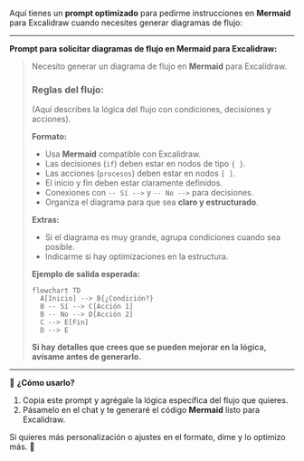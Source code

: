 Aquí tienes un **prompt optimizado** para pedirme instrucciones en **Mermaid** para Excalidraw cuando necesites generar diagramas de flujo:

---

**Prompt para solicitar diagramas de flujo en Mermaid para Excalidraw:**

> Necesito generar un diagrama de flujo en **Mermaid** para Excalidraw.  
>  
> ### Reglas del flujo:  
> (Aquí describes la lógica del flujo con condiciones, decisiones y acciones).  
>  
> **Formato:**  
> - Usa **Mermaid** compatible con Excalidraw.  
> - Las decisiones (`if`) deben estar en nodos de tipo `{ }`.  
> - Las acciones (`procesos`) deben estar en nodos `[ ]`.  
> - El inicio y fin deben estar claramente definidos.  
> - Conexiones con `-- Sí -->` y `-- No -->` para decisiones.  
> - Organiza el diagrama para que sea **claro y estructurado**.  
>  
> **Extras:**  
> - Si el diagrama es muy grande, agrupa condiciones cuando sea posible.  
> - Indicarme si hay optimizaciones en la estructura.  
>  
> **Ejemplo de salida esperada:**  
> ```mermaid  
> flowchart TD  
>   A[Inicio] --> B{¿Condición?}  
>   B -- Sí --> C[Acción 1]  
>   B -- No --> D[Acción 2]  
>   C --> E[Fin]  
>   D --> E  
> ```
>  
> **Si hay detalles que crees que se pueden mejorar en la lógica, avísame antes de generarlo.**  

---

🔹 **¿Cómo usarlo?**  
1. Copia este prompt y agrégale la lógica específica del flujo que quieres.  
2. Pásamelo en el chat y te generaré el código **Mermaid** listo para Excalidraw.  

Si quieres más personalización o ajustes en el formato, dime y lo optimizo más. 🚀